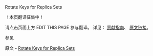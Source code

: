  Rotate Keys for Replica Sets

 ！本页翻译征集中！

请点击页面上方 EDIT THIS PAGE 参与翻译。
详见：
[贡献指南]( https://github.com/JinMuInfo/MongoDB-Manual-zh/blob/master/CONTRIBUTING.md )、
[原文链接](  https://docs.mongodb.com/manual/tutorial/rotate-key-replica-set/  )。

 参见

原文 - [Rotate Keys for Replica Sets]( https://docs.mongodb.com/manual/tutorial/rotate-key-replica-set/ )

